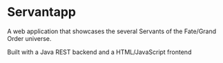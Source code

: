 # Servantapp
A web application that showcases the several Servants of the Fate/Grand Order universe.

Built with a Java REST backend and a HTML/JavaScript frontend
